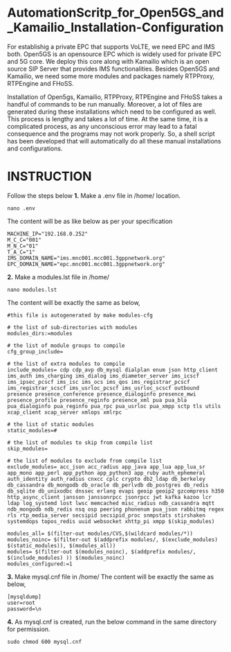 # AutomationScritp_for_Open5GS_and_Kamailio_Installation-Configuration

For establishig a private EPC that supports VoLTE, we need EPC and IMS both. Open5GS is an opensource EPC which is widely used for private EPC and 5G core. We deploy this core along with Kamailio which is an open source SIP Server that provides IMS functionalities. Besides Open5GS and Kamailio, we need some more modules and packages namely RTPProxy, RTPEngine and FHoSS.

Installation of Open5gs, Kamailio, RTPProxy, RTPEngine and FHoSS takes a handful of commands to be run manually. Moreover, a lot of files are generated during these installations which need to be configured as well. This process is lengthy and takes a lot of time. At the same time, it is a complicated process, as any unconscious error may lead to a fatal consequence and the programs may not work properly. So, a shell script has been developed that will automatically do all these manual installations and configurations.

# INSTRUCTION
Follow the steps below
**1.** Make a .env file in /home/<user> location.

    nano .env

The content will be as like below as per your specification

    MACHINE_IP="192.168.0.252"
    M_C_C="001"
    M_N_C="01"
    T_A_C="1"
    IMS_DOMAIN_NAME="ims.mnc001.mcc001.3gppnetwork.org"
    EPC_DOMAIN_NAME="epc.mnc001.mcc001.3gppnetwork.org"

**2.** Make a modules.lst file in /home/<user>

    nano modules.lst

The content will be exactly the same as below,

    #this file is autogenerated by make modules-cfg

    # the list of sub-directories with modules
    modules_dirs:=modules

    # the list of module groups to compile
    cfg_group_include=

    # the list of extra modules to compile
    include_modules= cdp cdp_avp db_mysql dialplan enum json http_client ims_auth ims_charging ims_dialog ims_diameter_server ims_icscf ims_ipsec_pcscf ims_isc ims_ocs ims_qos ims_registrar_pcscf ims_registrar_scscf ims_usrloc_pcscf ims_usrloc_scscf outbound presence presence_conference presence_dialoginfo presence_mwi presence_profile presence_reginfo presence_xml pua pua_bla pua_dialoginfo pua_reginfo pua_rpc pua_usrloc pua_xmpp sctp tls utils xcap_client xcap_server xmlops xmlrpc

    # the list of static modules
    static_modules=#

    # the list of modules to skip from compile list
    skip_modules=

    # the list of modules to exclude from compile list
    exclude_modules= acc_json acc_radius app_java app_lua app_lua_sr app_mono app_perl app_python app_python3 app_ruby auth_ephemeral auth_identity auth_radius cnxcc cplc crypto db2_ldap db_berkeley db_cassandra db_mongodb db_oracle db_perlvdb db_postgres db_redis db_sqlite db_unixodbc dnssec erlang evapi geoip geoip2 gzcompress h350 http_async_client jansson janssonrpcc jsonrpcc jwt kafka kazoo lcr ldap log_systemd lost lwsc memcached misc_radius ndb_cassandra mqtt ndb_mongodb ndb_redis nsq osp peering phonenum pua_json rabbitmq regex rls rtp_media_server secsipid secsipid_proc snmpstats stirshaken systemdops topos_redis uuid websocket xhttp_pi xmpp $(skip_modules)

    modules_all= $(filter-out modules/CVS,$(wildcard modules/*))
    modules_noinc= $(filter-out $(addprefix modules/, $(exclude_modules) $(static_modules)), $(modules_all)) 
    modules= $(filter-out $(modules_noinc), $(addprefix modules/, $(include_modules) )) $(modules_noinc) 
    modules_configured:=1

**3.** Make mysql.cnf file in /home/<user> The content will be exactly the same as below,

    [mysqldump]
    user=root
    password=\n

**4.** As mysql.cnf is created, run the below command in the same directory for permission.

    sudo chmod 600 mysql.cnf

    
